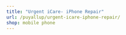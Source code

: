 ```yaml
---
title: "Urgent iCare- iPhone Repair"
url: /puyallup/urgent-icare-iphone-repair/
shop: mobile phone
---
```

